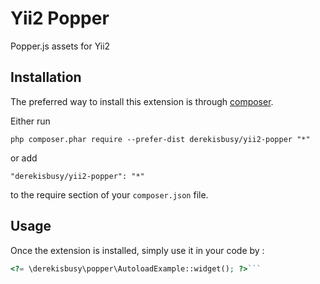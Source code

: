 Yii2 Popper
===========
Popper.js assets for Yii2

Installation
------------

The preferred way to install this extension is through [composer](http://getcomposer.org/download/).

Either run

```
php composer.phar require --prefer-dist derekisbusy/yii2-popper "*"
```

or add

```
"derekisbusy/yii2-popper": "*"
```

to the require section of your `composer.json` file.


Usage
-----

Once the extension is installed, simply use it in your code by  :

```php
<?= \derekisbusy\popper\AutoloadExample::widget(); ?>```